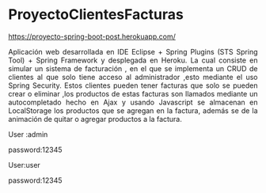 # ProyectoClientesFacturas
https://proyecto-spring-boot-post.herokuapp.com/
<div style='text-align: justify;'>Aplicación web desarrollada en IDE Eclipse + Spring Plugins (STS Spring Tool) + Spring Framework y desplegada en Heroku. La cual consiste en simular un sistema de facturación , en el que se implementa un CRUD de clientes al que solo tiene acceso al administrador ,esto mediante el uso Spring Security. Estos clientes pueden tener facturas que solo se pueden crear o eliminar ,los productos de estas facturas son llamados mediante un autocompletado hecho en Ajax y usando Javascript se almacenan en LocalStorage los productos que se agregan en la factura, además se de la animación de quitar o agregar productos a la factura.</div>
<p>User :admin</p>
<p>password:12345</p>
<p>User:user</p>
<p>password:12345</p>
